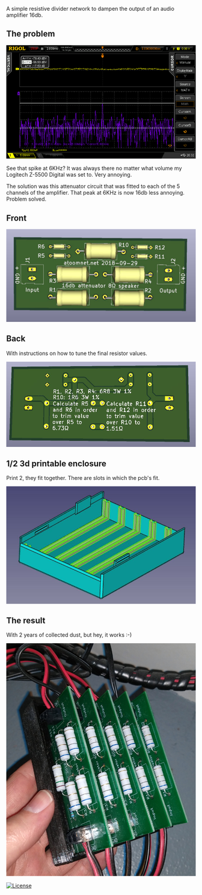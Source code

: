 A simple resistive divider network to dampen the output of an audio amplifier 16db.

## The problem

![](DS2_2018101203259.png)

See that spike at 6KHz? It was always there no matter what volume my Logitech Z-5500 Digital was set to. Very annoying.

The solution was this attenuator circuit that was fitted to each of the 5 channels of the amplifier. That peak at 6KHz is now 16db less annoying. Problem solved.

## Front

![](16db%20speaker%20attenuator-front.jpg)

## Back

With instructions on how to tune the final resistor values.

![](16db%20speaker%20attenuator-back.jpg)

## 1/2 3d printable enclosure

Print 2, they fit together. There are slots in which the pcb's fit.

![](16db%20speaker%20attenuator-0.5-box.jpg)

## The result

With 2 years of collected dust, but hey, it works :-)

![](16db%20speaker%20attenuator-dusty-proof.jpg)

[![License](https://img.shields.io/badge/License-Apache%202.0-blue.svg)](https://opensource.org/licenses/Apache-2.0)